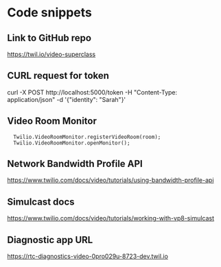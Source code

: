 # Code snippets

## Link to GitHub repo
https://twil.io/video-superclass


## CURL request for token
curl -X POST http://localhost:5000/token -H "Content-Type: application/json" -d '{"identity": "Sarah"}'


## Video Room Monitor
<script src="https://cdn.jsdelivr.net/npm/@twilio/video-room-monitor/dist/browser/twilio-video-room-monitor.js"></script>
      Twilio.VideoRoomMonitor.registerVideoRoom(room);
      Twilio.VideoRoomMonitor.openMonitor();


## Network Bandwidth Profile API
https://www.twilio.com/docs/video/tutorials/using-bandwidth-profile-api


## Simulcast docs
https://www.twilio.com/docs/video/tutorials/working-with-vp8-simulcast


## Diagnostic app URL
https://rtc-diagnostics-video-0pro029u-8723-dev.twil.io